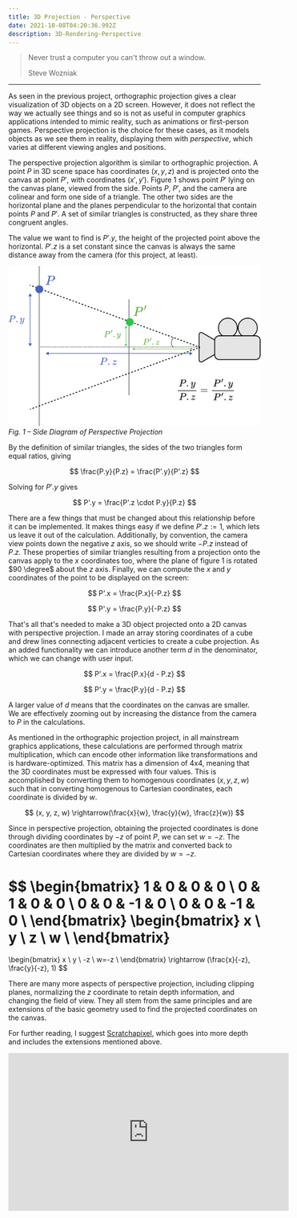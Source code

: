 ```yaml
---
title: 3D Projection - Perspective
date: 2021-10-08T04:20:36.992Z
description: 3D-Rendering-Perspective
---
```


> Never trust a computer you can't throw out a window.
>
> <footer>Steve Wozniak</footer>

---

As seen in the previous project, orthographic projection gives a clear visualization of 3D objects on a 2D screen. However, it does not reflect the way we actually see things and so is not as useful in computer graphics applications intended to mimic reality, such as animations or first-person games. Perspective projection is the choice for these cases, as it models objects as we see them in reality, displaying them with <i>perspective</i>, which varies at different viewing angles and positions.

The perspective projection algorithm is similar to orthographic projection. A point $P$ in 3D scene space has coordinates $(x, y, z)$ and is projected onto the canvas at point $P'$, with coordinates $(x', y')$. Figure 1 shows point $P'$ lying on the canvas plane, viewed from the side. Points $P$, $P'$, and the camera are colinear and form one side of a triangle. The other two sides are the horizontal plane and the planes perpendicular to the horizontal that contain points $P$ and $P'$. A set of similar triangles is constructed, as they share three congruent angles.

The value we want to find is $P'.y$, the height of the projected point above the horizontal. $P'.z$ is a set constant since the canvas is always the same distance away from the camera (for this project, at least).

![Side Diagram of perspective projection](fig-1.png)
*Fig. 1 – Side Diagram of Perspective Projection*

By the definition of similar triangles, the sides of the two triangles form equal ratios, giving

$$
\frac{P.y}{P.z} = \frac{P'.y}{P'.z}
$$

Solving for $P'.y$ gives 

$$
P'.y = \frac{P'.z \cdot P.y}{P.z}
$$

There are a few things that must be changed about this relationship before it can be implemented. It makes things easy if we define $P'.z := 1$, which lets us leave it out of the calculation. Additionally, by convention, the camera view points down the negative $z$ axis, so we should write $-P.z$ instead of $P.z$. These properties of similar triangles resulting from a projection onto the canvas apply to the $x$ coordinates too, where the plane of figure 1 is rotated $90 \degree$ about the $z$ axis. Finally, we can compute the $x$ and $y$ coordinates of the point to be displayed on the screen:

$$
P'.x = \frac{P.x}{-P.z}
$$

$$
P'.y = \frac{P.y}{-P.z}
$$

That's all that's needed to make a 3D object projected onto a 2D canvas with perspective projection. I made an array storing coordinates of a cube and drew lines connecting adjacent verticies to create a cube projection. As an added functionality we can introduce another term $d$ in the denominator, which we can change with user input.

$$
P'.x = \frac{P.x}{d - P.z}
$$

$$
P'.y = \frac{P.y}{d - P.z}
$$

A larger value of $d$ means that the coordinates on the canvas are smaller. We are effectively zooming out by increasing the distance from the camera to $P$ in the calculations.

As mentioned in the orthographic projection project, in all mainstream graphics applications, these calculations are performed through matrix multiplication, which can encode other information like transformations and is hardware-optimized. This matrix has a dimension of 4x4, meaning that the 3D coordinates must be expressed with four values. This is accomplished by converting them to homogenous coordinates $(x, y, z, w)$ such that in converting homogenous to Cartesian coordinates, each coordinate is divided by $w$.

$$
(x, y, z, w) \rightarrow(\frac{x}{w}, \frac{y}{w}, \frac{z}{w})
$$

Since in perspective projection, obtaining the projected coordinates is done through dividing coordinates by $-z$ of point $P$, we can set $w = -z$. The coordinates are then multiplied by the matrix and converted back to Cartesian coordinates where they are divided by $w = -z$.


$$
\begin{bmatrix}
1 & 0 & 0 & 0 \\
0 & 1 & 0 & 0 \\
0 & 0 & -1 & 0 \\
0 & 0 & -1 & 0 \\
\end{bmatrix}
\begin{bmatrix}
x \\
y \\
z \\
w \\
\end{bmatrix}
=
\begin{bmatrix}
x \\
y \\
-z \\
w=-z \\
\end{bmatrix}
\rightarrow (\frac{x}{-z}, \frac{y}{-z}, 1)
$$

There are many more aspects of perspective projection, including clipping planes, normalizing the $z$ coordinate to retain depth information, and changing the field of view. They all stem from the same principles and are extensions of the basic geometry used to find the projected coordinates on the canvas.

For further reading, I suggest 
<a href="https://www.scratchapixel.com/lessons/3d-basic-rendering/perspective-and-orthographic-projection-matrix/building-basic-perspective-projection-matrix"
target="_blank">Scratchapixel</a>, which goes into more depth and includes the extensions mentioned above.

<iframe width="560" height="315" src="https://www.youtube.com/embed/n0EWsYSBvXU" title="YouTube video player" frameborder="0" allow="accelerometer; autoplay; clipboard-write; encrypted-media; gyroscope; picture-in-picture" allowfullscreen></iframe>